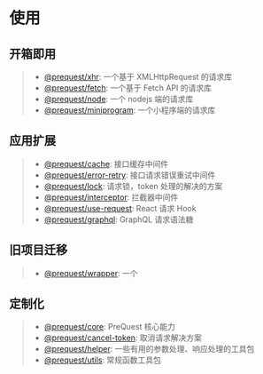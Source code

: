 # 使用

## 开箱即用

> - [@prequest/xhr](/): 一个基于 XMLHttpRequest 的请求库
> - [@prequest/fetch](/): 一个基于 Fetch API 的请求库
> - [@prequest/node](/): 一个 nodejs 端的请求库
> - [@prequest/miniprogram](/): 一个小程序端的请求库

## 应用扩展

> - [@prequest/cache](/): 接口缓存中间件
> - [@prequest/error-retry](/): 接口请求错误重试中间件
> - [@prequest/lock](/): 请求锁，token 处理的解决的方案
> - [@prequest/interceptor](/): 拦截器中间件
> - [@prequest/use-request](/): React 请求 Hook
> - [@prequest/graphql](/): GraphQL 请求语法糖

## 旧项目迁移

> - [@prequest/wrapper](/): 一个

## 定制化

> - [@prequest/core](/): PreQuest 核心能力
> - [@prequest/cancel-token](/): 取消请求解决方案
> - [@prequest/helper](/): 一些有用的参数处理、响应处理的工具包
> - [@prequest/utils](/): 常规函数工具包

